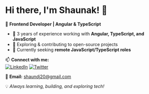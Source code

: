 # Hi there, I'm Shaunak! 👋  

🚀 **Frontend Developer | Angular & TypeScript**  
- 🔭 3 years of experience working with **Angular, TypeScript, and JavaScript** 
- 🌱 Exploring & contributing to open-source projects
- 🎯 Currently seeking **remote JavaScript/TypeScript roles** 

📫 **Connect with me:**  
[![LinkedIn](https://img.shields.io/badge/LinkedIn-blue?style=flat&logo=linkedin)](https://www.linkedin.com/in/shaunak-das-586338188/)  [![Twitter](https://img.shields.io/badge/Twitter-blue?style=flat&logo=twitter)](https://x.com/Shaun_ak_) 

📧 **Email:** shaundj20@gmail.com  

💡 *Always learning, building, and exploring tech!*  
